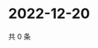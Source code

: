 # 2022-12-20

共 0 条

<!-- BEGIN WEIBO -->
<!-- 最后更新时间 Tue Dec 20 2022 03:10:57 GMT+0800 (China Standard Time) -->

<!-- END WEIBO -->
